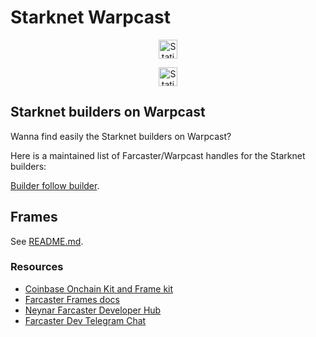 # Starknet Warpcast

<div align="center">

<a href="https://warpcast.com/~/channel/starknet"><img alt="Static Badge" src="https://img.shields.io/badge/Starknet-blue?style=plastic&label=Warpcast&link=https%3A%2F%2Fwarpcast.com%2F~%2Fchannel%2Fstarknet" height=30></a>

<a href="https://warpcast.com/starkwareltd">
<img alt="Static Badge" src="https://img.shields.io/badge/StarkWare-blue?style=plastic&label=Warpcast&link=https%3A%2F%2Fwarpcast.com%2Fstarkwareltd" height=30></a>

</div>

## Starknet builders on Warpcast

Wanna find easily the Starknet builders on Warpcast?

Here is a maintained list of Farcaster/Warpcast handles for the Starknet builders:

[Builder follow builder](builder_follow_builder.md).

## Frames

See [README.md](frames/README.md).

### Resources

- [Coinbase Onchain Kit and Frame kit](https://github.com/coinbase/onchainkit)
- [Farcaster Frames docs](https://warpcast.notion.site/Farcaster-Frames-4bd47fe97dc74a42a48d3a234636d8c5)
- [Neynar Farcaster Developer Hub](https://docs.neynar.com/)
- [Farcaster Dev Telegram Chat](https://t.me/farcasterdevchat)
